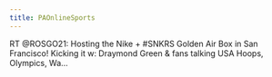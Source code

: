 ```yaml
---
title: PAOnlineSports
---
```


RT @ROSGO21: Hosting the Nike + #SNKRS Golden Air Box in San Francisco! Kicking it w: Draymond Green & fans talking USA Hoops, Olympics, Wa…